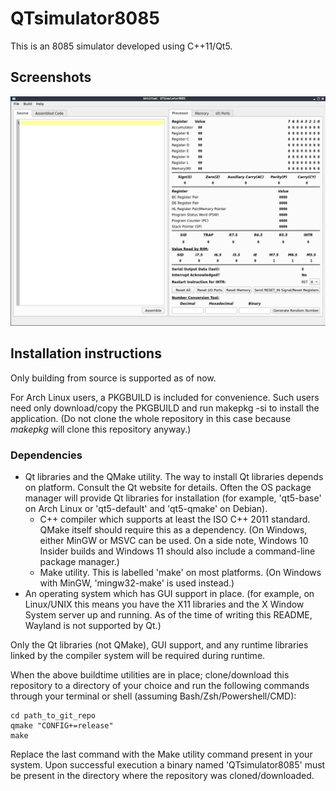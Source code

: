 # QTsimulator8085

This is an 8085 simulator developed using C++11/Qt5.

## Screenshots

![Startup screenshot on Openbox/Manjaro](/assets/screenshots/startup.png)

## Installation instructions

Only building from source is supported as of now.

For Arch Linux users, a PKGBUILD is included for convenience. Such users need only download/copy the PKGBUILD and run 
	makepkg -si
to install the application. (Do not clone the whole repository in this case because _makepkg_ will clone this repository anyway.)

### Dependencies

- Qt libraries and the QMake utility. The way to install Qt libraries depends on platform. Consult the Qt website for details. Often the OS package manager will provide Qt libraries for installation (for example, 'qt5-base' on Arch Linux or 'qt5-default' and 'qt5-qmake' on Debian).
	- C++ compiler which supports at least the ISO C++ 2011 standard. QMake itself should require this as a dependency. (On Windows, either MinGW or MSVC can be used. On a side note, Windows 10 Insider builds and Windows 11 should also include a command-line package manager.)
	- Make utility. This is labelled 'make' on most platforms. (On Windows with MinGW, 'mingw32-make' is used instead.)
- An operating system which has GUI support in place. (for example, on Linux/UNIX this means you have the X11 libraries and the X Window System server up and running. As of the time of writing this README, Wayland is not supported by Qt.)
	 
Only the Qt libraries (not QMake), GUI support, and any runtime libraries linked by the compiler system will be required during runtime.

When the above buildtime utilities are in place; clone/download this repository to a directory of your choice and run the following commands through your terminal or shell (assuming Bash/Zsh/Powershell/CMD):

	cd path_to_git_repo
	qmake "CONFIG+=release"
	make

Replace the last command with the Make utility command present in your system. Upon successful execution a binary named 'QTsimulator8085' must be present in the directory where the repository was cloned/downloaded.

